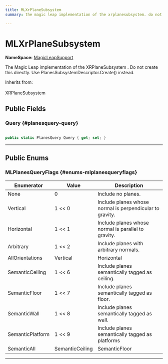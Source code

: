 ```yaml
---
title: MLXrPlaneSubsystem
summary: the magic leap implementation of the xrplanesubsystem. do not create this directly. use planessubsystemdescriptor.create instead. 

---
```


# MLXrPlaneSubsystem



**NameSpace:** 
[MagicLeapSupport](/versioned_docs/version-31-Aug-2023/unity-api/api/UnityEngine.XR.OpenXR.Features.MagicLeapSupport/UnityEngine.XR.OpenXR.Features.MagicLeapSupport.md) 


The Magic Leap implementation of the  XRPlaneSubsystem . Do not create this directly. Use  PlanesSubsystemDescriptor.Create()  instead.   


Inherits from: <br></br>XRPlaneSubsystem




## Public Fields

### Query {#planesquery-query}

```csharp

public static PlanesQuery Query { get; set; }

```






-----------

## Public Enums

### MLPlanesQueryFlags {#enums-mlplanesqueryflags}

| Enumerator | Value | Description |
| ---------- | ----- | ----------- |
| None | 0| Include no planes.   |
| Vertical | 1 << 0| Include planes whose normal is perpendicular to gravity.   |
| Horizontal | 1 << 1| Include planes whose normal is parallel to gravity.   |
| Arbitrary | 1 << 2| Include planes with arbitrary normals.   |
| AllOrientations | Vertical | Horizontal | Arbitrary| Include all plane orientations.   |
| SemanticCeiling | 1 << 6| Include planes semantically tagged as ceiling.   |
| SemanticFloor | 1 << 7| Include planes semantically tagged as floor.   |
| SemanticWall | 1 << 8| Include planes semantically tagged as wall.   |
| SemanticPlatform | 1 << 9| Include planes semantically tagged as platforms   |
| SemanticAll | SemanticCeiling | SemanticFloor | SemanticWall | SemanticPlatform| Include all planes that are semantically tagged.   |








-----------


